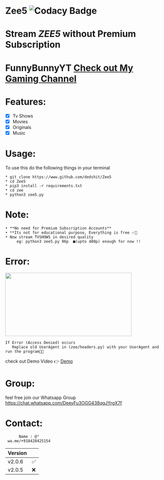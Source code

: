# Zee5 ![Codacy Badge](https://api.codacy.com/project/badge/Grade/fcbc4bb229fc4c4bab285e23552cbe61)
# Stream *ZEE5* without Premium Subscription

# FunnyBunnyYT  [Check out My Gaming Channel](https://www.youtube.com/channel/UCSiAsA3JxLZoFx63UTgTS3A?sub_confirmation=1)

# Features:

- [x] Tv Shows  
- [x] Movies 
- [x] Originals
- [x] Music
  
# Usage:

  To use this do the following things in your terminal
    
    * git clone https://www.github.com/dedshit/Zee5
    * cd Zee5
    * pip3 install -r requirements.txt
    * cd zee
    * python3 zee5.py
    
# Note:

    • **No need for Premium Subscription Accounts**
    • **Its not for educational purpose, Everything is free ✅💯
    • Now stream TVSHOWS in desired quality
         eg: python3 zee5.py 96p  ■(upto 480p) enough for now !!
         
# Error:
  
<img src="https://media.publit.io/file/Screenshot_20201012-114616_Via.jpg" height="200" width="400" />
    
    If Error (Access Denied) occurs 
       Replace old UserAgent in (zee/headers.py) with your UserAgent and run the program🎯💶

check out Demo Video 👉
[Demo](https://media.publit.io/file/S.mp4)

# Group:

 feel free join our Whatsapp Group https://chat.whatsapp.com/DeeyFu3OGG438qgJYrgX7f
 
# Contact:

          Name : @°
     wa.me/+918428425154   

| Version |          |
| ------- |----------|
| v2.0.6  |    ✅    |
| v2.0.5  |    ❌    |

